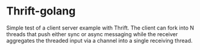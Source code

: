 # Thrift-golang

Simple test of a client server example with Thrift. The client can fork into N threads that push either sync or async messaging while the receiver aggregates the threaded input via a channel into a single receiving thread.
